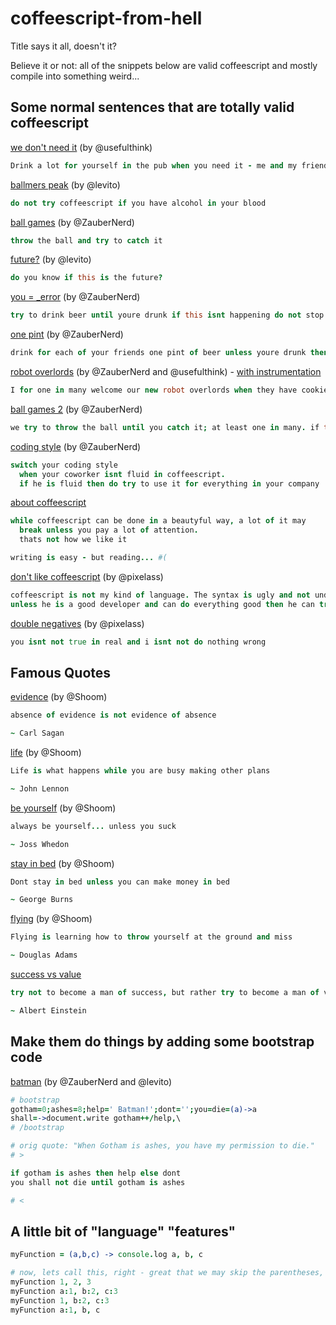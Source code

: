 coffeescript-from-hell
======================

Title says it all, doesn't it?

Believe it or not: all of the snippets below are valid coffeescript and mostly compile into something weird...


## Some normal sentences that are totally valid coffeescript

[we don't need it](http://coffeescript.org/#try:Drink%20a%20lot%20for%20yourself%20in%20the%20pub%20when%20you%20need%20it%20-%20me%20and%20my%20friends%20dont%2C%20do%20you%3F) (by @usefulthink)
```coffee
Drink a lot for yourself in the pub when you need it - me and my friends dont, do you?
```
[ballmers peak](http://coffeescript.org/#try:do%20not%20try%20coffeescript%20if%20you%20have%20alcohol%20in%20your%20blood) (by @levito)
```coffee
do not try coffeescript if you have alcohol in your blood
```
[ball games](http://coffeescript.org/#try:throw%20the%20ball%20and%20try%20to%20catch%20it) (by @ZauberNerd)
```coffee
throw the ball and try to catch it
```
[future?](http://coffeescript.org/#try:do%20you%20know%20if%20this%20is%20the%20future%3F) (by @levito)
```coffee
do you know if this is the future?
```
[you = _error](http://coffeescript.org/#try:try%20to%20drink%20beer%20until%20youre%20drunk%20if%20this%20isnt%20happening%20do%20not%20stop%20unless%20they%20catch%20you) (by @ZauberNerd)
```coffee
try to drink beer until youre drunk if this isnt happening do not stop unless they catch you
```
[one pint](http://coffeescript.org/#try:drink%20for%20each%20of%20your%20friends%20one%20pint%20of%20beer%20unless%20youre%20drunk%20then%20stop%20or%20not%20go%20to%20work%20the%20next%20day) (by @ZauberNerd)
```coffee
drink for each of your friends one pint of beer unless youre drunk then stop or not go to work the next day
```
[robot overlords](http://coffeescript.org/#try:I%20for%20one%20in%20many%20welcome%20our%20new%20robot%20overlords%20when%20they%20have%20cookies%20in%20their%20spaceship) (by @ZauberNerd and @usefulthink) - [with instrumentation](http://goo.gl/SUk8X7)
```coffee
I for one in many welcome our new robot overlords when they have cookies in their spaceship
```
[ball games 2](http://coffeescript.org/#try:we%20try%20to%20throw%20the%20ball%20until%20you%20catch%20it%3B%20at%20least%20one%20in%20many.%20if%20this%20isnt%20happening%20until%20dawn%20while%20we%20practice%20go%20home) (by @ZauberNerd)
```coffee
we try to throw the ball until you catch it; at least one in many. if this isnt happening until dawn while we practice go home
```
[coding style](http://coffeescript.org/#try:switch%20your%20coding%20style%0A%20%20when%20your%20coworker%20isnt%20fluid%20in%20coffeescript.%0A%20%20if%20he%20is%20fluid%20then%20do%20try%20to%20use%20it%20for%20everything%20in%20your%20company) (by @ZauberNerd)
```coffee
switch your coding style
  when your coworker isnt fluid in coffeescript.
  if he is fluid then do try to use it for everything in your company
```

[about coffeescript](http://goo.gl/VcL5KX)
```coffee
while coffeescript can be done in a beautyful way, a lot of it may
  break unless you pay a lot of attention.
  thats not how we like it

writing is easy - but reading... #(
```

[don't like coffeescript](http://usefulthink.github.io/coffeescript-from-hell/#coffeescript%20is%20not%20my%20kind%20of%20language.%20The%20syntax%20is%20ugly%20and%20not%20understandable%20while%20it%20might%20be%20fun%20for%20people%20in%20ruby%20teams...%20%0Aunless%20he%20is%20a%20good%20developer%20and%20can%20do%20everything%20good%20then%20he%20can%20try%20to%20use%20it%20%0A) (by @pixelass)
```coffee
coffeescript is not my kind of language. The syntax is ugly and not understandable while it might be fun for people in ruby teams... 
unless he is a good developer and can do everything good then he can try to use it 
```

[double negatives](http://usefulthink.github.io/coffeescript-from-hell/#you%20isnt%20not%20true%20in%20real%20and%20i%20isnt%20not%20do%20nothing%20wrong) (by @pixelass)
```coffee
you isnt not true in real and i isnt not do nothing wrong
```


## Famous Quotes
[evidence](http://coffeescript.org/#try:absence%20of%20evidence%20is%20not%20evidence%20of%20absence%0A%0A~%20Carl%20Sagan) (by @Shoom)
```coffee
absence of evidence is not evidence of absence

~ Carl Sagan
```

[life](http://coffeescript.org/#try:Life%20is%20what%20happens%20while%20you%20are%20busy%20making%20other%20plans%0A%0A~%20John%20Lennon) (by @Shoom)
```coffee
Life is what happens while you are busy making other plans

~ John Lennon
```

[be yourself](http://coffeescript.org/#try:always%20be%20yourself...%20unless%20you%20suck%0A%0A~%20Joss%20Whedon) (by @Shoom)
```coffee
always be yourself... unless you suck

~ Joss Whedon
```

[stay in bed](http://coffeescript.org/#try:Dont%20stay%20in%20bed%20unless%20you%20can%20make%20money%20in%20bed%0A%0A~%20George%20Burns) (by @Shoom)
```coffee
Dont stay in bed unless you can make money in bed

~ George Burns
```

[flying](http://coffeescript.org/#try:Flying%20is%20learning%20how%20to%20throw%20yourself%20at%20the%20ground%20and%20miss%0A%0A~%20Douglas%20Adams) (by @Shoom)
```coffee
Flying is learning how to throw yourself at the ground and miss

~ Douglas Adams
```

[success vs value](http://coffeescript.org/#try:try%20not%20to%20become%20a%20man%20of%20success%2C%20but%20rather%20try%20to%20become%20a%20man%20of%20value%0A%0A~%20Albert%20Einstein)
```coffee
try not to become a man of success, but rather try to become a man of value

~ Albert Einstein
```

## Make them do things by adding some bootstrap code

[batman](http://coffeescript.org/#try:%23%20bootstrap%0Agotham%3D0%3Bashes%3D8%3Bhelp%3D'%20Batman!'%3Bdont%3D''%3Byou%3Ddie%3D(a)-%3Ea%0Ashall%3D-%3Edocument.write%20gotham%2B%2B%2Fhelp%2C%5C%0A%23%20%2Fbootstrap%0A%0A%23%20orig%20quote%3A%20%22When%20Gotham%20is%20ashes%2C%20you%20have%20my%20permission%20to%20die.%22%0A%23%20%3E%0A%0Aif%20gotham%20is%20ashes%20then%20help%20else%20dont%0Ayou%20shall%20not%20die%20until%20gotham%20is%20ashes%0A%0A%23%20%3C) (by @ZauberNerd and @levito)
```coffee
# bootstrap
gotham=0;ashes=8;help=' Batman!';dont='';you=die=(a)->a
shall=->document.write gotham++/help,\
# /bootstrap

# orig quote: "When Gotham is ashes, you have my permission to die."
# >

if gotham is ashes then help else dont
you shall not die until gotham is ashes

# <
```

## A little bit of "language" "features"

```coffee
myFunction = (a,b,c) -> console.log a, b, c

# now, lets call this, right - great that we may skip the parentheses, right?
myFunction 1, 2, 3
myFunction a:1, b:2, c:3
myFunction 1, b:2, c:3
myFunction a:1, b, c
```
